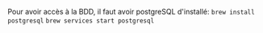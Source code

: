Pour avoir accès à la BDD, il faut avoir postgreSQL d'installé:
`brew install postgresql`
`brew services start postgresql`
